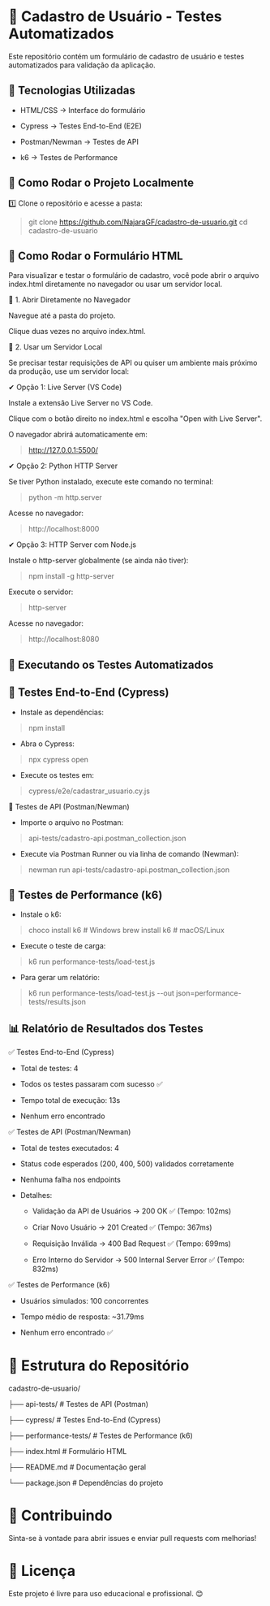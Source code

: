 # 🚀 Cadastro de Usuário - Testes Automatizados

Este repositório contém um formulário de cadastro de usuário e testes automatizados para validação da aplicação.


## 📌 Tecnologias Utilizadas

 - HTML/CSS → Interface do formulário

 - Cypress → Testes End-to-End (E2E)

 - Postman/Newman → Testes de API

 - k6 → Testes de Performance
   

## 📌 Como Rodar o Projeto Localmente

1️⃣ Clone o repositório e acesse a pasta:

> git clone https://github.com/NajaraGF/cadastro-de-usuario.git
> cd cadastro-de-usuario


## 🚀 Como Rodar o Formulário HTML

Para visualizar e testar o formulário de cadastro, você pode abrir o arquivo index.html diretamente no navegador ou usar um servidor local.

🔹 1. Abrir Diretamente no Navegador

Navegue até a pasta do projeto.

Clique duas vezes no arquivo index.html.

🔹 2. Usar um Servidor Local

Se precisar testar requisições de API ou quiser um ambiente mais próximo da produção, use um servidor local:

✔ Opção 1: Live Server (VS Code)

Instale a extensão Live Server no VS Code.

Clique com o botão direito no index.html e escolha "Open with Live Server".

O navegador abrirá automaticamente em:

> http://127.0.0.1:5500/

✔ Opção 2: Python HTTP Server

Se tiver Python instalado, execute este comando no terminal:

> python -m http.server

Acesse no navegador:

> http://localhost:8000

✔ Opção 3: HTTP Server com Node.js

Instale o http-server globalmente (se ainda não tiver):

> npm install -g http-server

Execute o servidor:

> http-server

Acesse no navegador:

> http://localhost:8080


## 📌 Executando os Testes Automatizados

## 🧪 Testes End-to-End (Cypress)

- Instale as dependências:

 > npm install

- Abra o Cypress:

 > npx cypress open

- Execute os testes em:

 > cypress/e2e/cadastrar_usuario.cy.js

🔹 Testes de API (Postman/Newman)

 - Importe o arquivo no Postman:

 > api-tests/cadastro-api.postman_collection.json

- Execute via Postman Runner ou via linha de comando (Newman):

 > newman run api-tests/cadastro-api.postman_collection.json


## 🚀 Testes de Performance (k6)

- Instale o k6:

> choco install k6  # Windows
> brew install k6   # macOS/Linux

- Execute o teste de carga:

> k6 run performance-tests/load-test.js

- Para gerar um relatório:

> k6 run performance-tests/load-test.js --out json=performance-tests/results.json

## 📊 Relatório de Resultados dos Testes

✅ Testes End-to-End (Cypress)

 - Total de testes: 4

 - Todos os testes passaram com sucesso ✅

 - Tempo total de execução: 13s

 - Nenhum erro encontrado


✅ Testes de API (Postman/Newman)

 - Total de testes executados: 4

 - Status code esperados (200, 400, 500) validados corretamente

 - Nenhuma falha nos endpoints

 - Detalhes:

    - Validação da API de Usuários → 200 OK ✅ (Tempo: 102ms)

    - Criar Novo Usuário → 201 Created ✅ (Tempo: 367ms)

    - Requisição Inválida → 400 Bad Request ✅ (Tempo: 699ms)

    - Erro Interno do Servidor → 500 Internal Server Error ✅ (Tempo: 832ms)


✅ Testes de Performance (k6)

 - Usuários simulados: 100 concorrentes

 - Tempo médio de resposta: ~31.79ms

 - Nenhum erro encontrado ✅


# 📂 Estrutura do Repositório

 cadastro-de-usuario/
 
├── api-tests/                  # Testes de API (Postman)

├── cypress/                    # Testes End-to-End (Cypress)

├── performance-tests/          # Testes de Performance (k6)

├── index.html                  # Formulário HTML

├── README.md                   # Documentação geral

└── package.json                # Dependências do projeto


# 🤝 Contribuindo

Sinta-se à vontade para abrir issues e enviar pull requests com melhorias!


# 📜 Licença

Este projeto é livre para uso educacional e profissional. 😊

